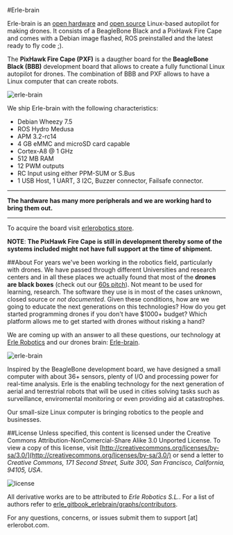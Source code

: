 #Erle-brain

Erle-brain is an [open hardware](https://github.com/erlerobot/PXF) and [open source](https://github.com/erlerobot/ardupilot) Linux-based autopilot for making drones. It consists of a BeagleBone Black and a PixHawk Fire Cape and comes with a Debian image flashed, ROS preinstalled and the latest ready to fly code ;).

The **PixHawk Fire Cape (PXF)** is a daugther board for the **BeagleBone Black (BBB)** development board that allows to create a fully functional Linux autopilot for drones. The combination of BBB and PXF allows to have a Linux computer that can create robots.

![erle-brain](https://erlerobotics.com/blog/wp-content/uploads/2014/06/erlebrain-focus.png)

We ship Erle-brain with the following characteristics:
- Debian Wheezy 7.5
- ROS Hydro Medusa
- APM 3.2-rc14
- 4 GB eMMC and microSD card capable
- Cortex-A8 @ 1 GHz
- 512 MB RAM
- 12 PWM outputs
- RC Input using either PPM-SUM or S.Bus
- 1 USB Host, 1 UART, 3 I2C, Buzzer connector, Failsafe connector.

-------

**The hardware has many more peripherals and we are working hard to bring them out.**

-------

To acquire the board visit [erlerobotics store](https://erlerobotics.com/blog/product/erle-brain/).

**NOTE**: **The PixHawk Fire Cape is still in development thereby some of the systems included might not have full support at the time of shipment.**

##About
For years we've been working in the robotics field, particularly with drones. We have passed through different Universities and research centers and in all these places we actually found that most of the **drones are black boxes** (check out our [60s pitch](https://www.youtube.com/watch?v=tKAqjyXaC18)). Not meant to be used for learning, research. The software they use is in most of the cases unknown, closed source or *not documented*.
Given these conditions, how are we going to educate the next generations on this technologies? How do you get started programming drones if you don't have $1000+ budget? Which platform allows me to get started with drones without risking a hand?

We are coming up with an answer to all these questions, our technology at [Erle Robotics](http://erlerobotics.com) and our drones brain: [Erle-brain](http://erlerobotics.com/blog/tienda/erle-brain).

![erle-brain](http://erlerobotics.com/blog/wp-content/uploads/2014/12/IMG_6329.jpg)

Inspired by the BeagleBone development board, we have designed a small computer with about 36+ sensors, plenty of I/O and processing power for real-time analysis. Erle is the enabling technology for the next generation of aerial and terrestrial robots that will be used in cities solving tasks such as surveillance, enviromental monitoring or even providing aid at catastrophes.

Our small-size Linux computer is bringing robotics to the people and businesses.

##License
Unless specified, this content is licensed under the Creative Commons Attribution-NonComercial-Share Alike 3.0 Unported License. To view a copy of this license, visit [http://creativecommons.org/licenses/by-sa/3.0/](http://creativecommons.org/licenses/by-sa/3.0/) or send a letter to *Creative Commons, 171 Second Street, Suite 300, San Francisco, California, 94105, USA*.

![license](http://i.creativecommons.org/l/by-nc-sa/4.0/88x31.png)

All derivative works are to be attributed to *Erle Robotics S.L.*. For a list of authors refer to [erle_gitbook_erlebrain/graphs/contributors](https://github.com/erlerobot/erle_gitbook_erlebrain/graphs/contributors).

For any questions, concerns, or issues submit them to support [at] erlerobot.com.

